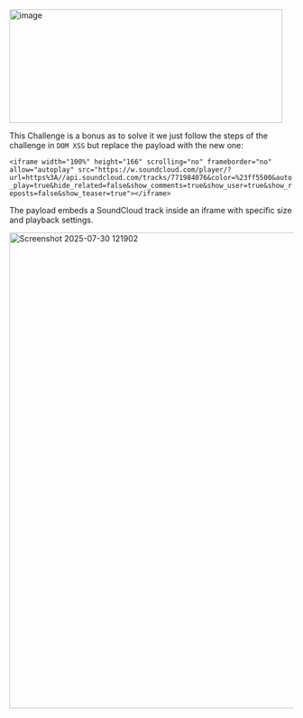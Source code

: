 <img width="484" height="201" alt="image" src="https://github.com/user-attachments/assets/ac1730eb-e4c0-47e3-95f1-8ee613ea2a4c" />

This Challenge is a bonus as to solve it we just follow the steps of the challenge in `DOM XSS` but replace the payload with the new one:

`<iframe width="100%" height="166" scrolling="no" frameborder="no" allow="autoplay" src="https://w.soundcloud.com/player/?url=https%3A//api.soundcloud.com/tracks/771984076&color=%23ff5500&auto_play=true&hide_related=false&show_comments=true&show_user=true&show_reposts=false&show_teaser=true"></iframe>` 


The payload embeds a SoundCloud track inside an iframe with specific size and playback settings.


<img width="1599" height="842" alt="Screenshot 2025-07-30 121902" src="https://github.com/user-attachments/assets/1133f9b4-63a8-4654-a2c0-43a732ddc55d" />

